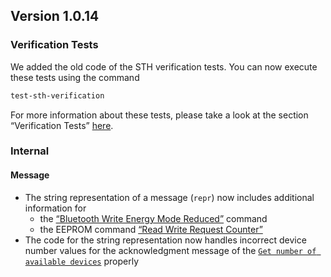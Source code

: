 ## Version 1.0.14

### Verification Tests

We added the old code of the STH verification tests. You can now execute these tests using the command

```sh
test-sth-verification
```

For more information about these tests, please take a look at the section “Verification Tests” [here](../Tutorials.md).

### Internal

#### Message

- The string representation of a message (`repr`) now includes additional information for
  - the [“Bluetooth Write Energy Mode Reduced”](https://mytoolit.github.io/Documentation/#command:get-set-state) command
  - the EEPROM command [“Read Write Request Counter”](https://mytoolit.github.io/Documentation/#command-read-write-request-counter)
- The code for the string representation now handles incorrect device number values for the acknowledgment message of the [`Get number of available devices`](https://mytoolit.github.io/Documentation/#command:bluetooth:2) properly
